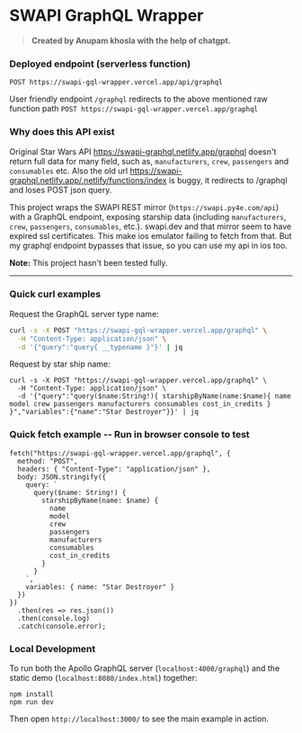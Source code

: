 # SWAPI GraphQL Wrapper

> **Created by Anupam khosla with the help of chatgpt.**


### Deployed endpoint (serverless function)
`POST https://swapi-gql-wrapper.vercel.app/api/graphql`

User friendly endpoint `/graphql` redirects to the above mentioned raw function path
`POST https://swapi-gql-wrapper.vercel.app/graphql`

### Why does this API exist

Original Star Wars API https://swapi-graphql.netlify.app/graphql doesn't return full data for many field, such as, `manufacturers`, `crew`, `passengers` and `consumables` etc. Also the old url https://swapi-graphql.netlify.app/.netlify/functions/index is buggy, it redirects to /graphql and loses POST json query.


This project wraps the SWAPI REST mirror (`https://swapi.py4e.com/api`) with a GraphQL endpoint, exposing starship data (including `manufacturers`, `crew`, `passengers`, `consumables`, etc.). swapi.dev and that mirror seem to have expired ssl certificates. This make ios emulator failing to fetch from that. But my graphql endpoint bypasses that issue, so you can use my api in ios too.

**Note:** This project hasn't been tested fully.  

-------------

### Quick curl examples

Request the GraphQL server type name:

```bash
curl -s -X POST "https://swapi-gql-wrapper.vercel.app/graphql" \
  -H "Content-Type: application/json" \
  -d '{"query":"query{ __typename }"}' | jq

```

Request by star ship name:
```
curl -s -X POST "https://swapi-gql-wrapper.vercel.app/graphql" \
  -H "Content-Type: application/json" \
  -d '{"query":"query($name:String!){ starshipByName(name:$name){ name model crew passengers manufacturers consumables cost_in_credits } }","variables":{"name":"Star Destroyer"}}' | jq
```


### Quick fetch example -- Run in browser console to test
```
fetch("https://swapi-gql-wrapper.vercel.app/graphql", {
  method: "POST",
  headers: { "Content-Type": "application/json" },
  body: JSON.stringify({
    query: `
      query($name: String!) {
        starshipByName(name: $name) {
          name
          model
          crew
          passengers
          manufacturers
          consumables
          cost_in_credits
        }
      }
    `,
    variables: { name: "Star Destroyer" }
  })
})
  .then(res => res.json())
  .then(console.log)
  .catch(console.error);
```

### Local Development

To run both the Apollo GraphQL server (`localhost:4000/graphql`) and the static demo (`localhost:8080/index.html`) together:

```
npm install
npm run dev
```
Then open `http://localhost:3000/` to see the main example in action. 
